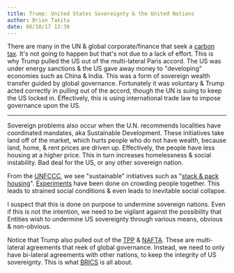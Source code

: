 ```yaml
---
title: Trump: United States Sovereignty & the United Nations
author: Brian Takita
date: 06/10/17 13:30
---
```

There are many in the UN & global corporate/finance that seek a <a href="https://www.wikiwand.com/en/Carbon_tax" target="_blank">carbon tax</a>. It's not going to happen but that's not due to a lack of effort. This is why Trump pulled the US out of the multi-lateral Paris accord. The US was under energy sanctions & the US gave away money to "developing" economies such as China & India. This was a form of sovereign wealth transfer guided by global governance. Fortunately it was voluntary & Trump acted correctly in pulling out of the accord, though the UN is suing to keep the US locked in. Effectively, this is using international trade law to impose governance upon the US.

<hr class="more"/>

Sovereign problems also occur when the U.N. recommends localities have coordinated mandates, aka Sustainable Development. These initiatives take land off of the market, which hurts people who do not have wealth, because land, home, & rent prices are driven up. Effectively, the people have less housing at a higher price. This in turn increases homelessness & social instability. Bad deal for the US, or any other sovereign nation.

From the <a href="https://www.wikiwand.com/en/United_Nations_Framework_Convention_on_Climate_Change" target="_blank">UNFCCC</a>, we see "sustainable" initiatives such as "<a href="http://americandreamcoalition.org/?page_id=3299" target="_blank">stack & pack housing</a>". <a href="https://nihrecord.nih.gov/newsletters/2008/07_25_2008/story1.htm" target="_blank">Experiments</a> have been done on crowding people together. This leads to strained social conditions & even leads to inevitable social collapse.

I suspect that this is done on purpose to undermine sovereign nations. Even if this is not the intention, we need to be vigilant against the possibility that Entities wish to undermine US sovereignty through various means, obvious & non-obvious.

Notice that Trump also pulled out of the <a href="http://www.foxnews.com/politics/2017/01/23/trump-signs-executive-order-withdrawing-us-from-tpp-trade-deal.html" target="_blank">TPP</a> & <a href="http://www.foxnews.com/politics/2017/04/27/trump-agrees-to-renegotiate-nafta-with-canada-mexico-leaders.html" target="_blank">NAFTA</a>. These are multi-lateral agreements that reek of global governance. Instead, we need to only have bi-lateral agreements with other nations, to keep the integrity of US sovereignty. This is what <a href="https://www.wikiwand.com/en/BRICS" target="_blank">BRICS</a> is all about.
